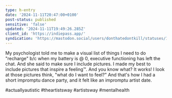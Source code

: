 ```yaml
---
type: h-entry
date: '2024-11-11T20:47:00+0100'
post-status: published
sensitive: 'false'
updated: '2024-11-11T19:49:26.285Z'
client_id: 'https://indiepass.app/'
syndication: 'https://mastodon.social/users/donthatedontkill/statuses/113466051970633230'
---
```

My psychologist told me to make a visual list of things I need to do "recharge" b/c when my battery is @ 0, executive functioning has left the chat. And she said to make sure I include pictures. I made my best to include pictures that inspire a feeling™. And you know what? It works! I look at those pictures think, "what do I want to feel?" And that's how I had a short impromptu dance party, and it felt like an impromptu artist date.

#actuallyautistic #theartistsway #artistsway #mentalhealth
